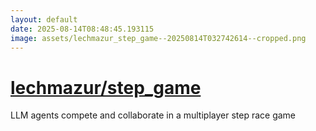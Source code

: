 ```yaml
---
layout: default
date: 2025-08-14T08:48:45.193115
image: assets/lechmazur_step_game--20250814T032742614--cropped.png
---
```


# [lechmazur/step_game](https://github.com/lechmazur/step_game)

LLM agents compete and collaborate in a multiplayer step race game
